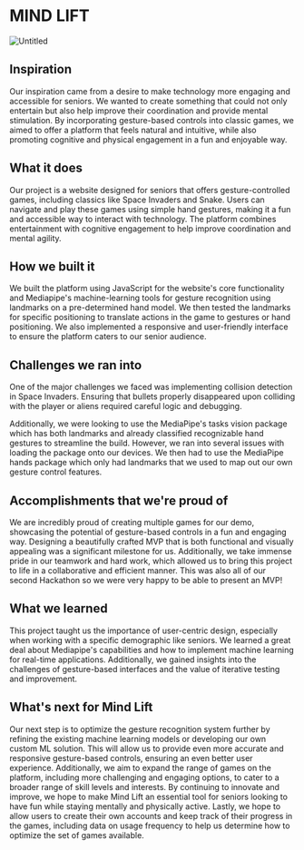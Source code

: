 # MIND LIFT
![Untitled](https://github.com/user-attachments/assets/f4eafaaf-48b3-49bd-9d79-790ed6160735)

## Inspiration
Our inspiration came from a desire to make technology more engaging and accessible for seniors. We wanted to create something that could not only entertain but also help improve their coordination and provide mental stimulation. By incorporating gesture-based controls into classic games, we aimed to offer a platform that feels natural and intuitive, while also promoting cognitive and physical engagement in a fun and enjoyable way.

## What it does
Our project is a website designed for seniors that offers gesture-controlled games, including classics like Space Invaders and Snake. Users can navigate and play these games using simple hand gestures, making it a fun and accessible way to interact with technology. The platform combines entertainment with cognitive engagement to help improve coordination and mental agility.

## How we built it
We built the platform using JavaScript for the website's core functionality and Mediapipe's machine-learning tools for gesture recognition using landmarks on a pre-determined hand model. We then tested the landmarks for specific positioning to translate actions in the game to gestures or hand positioning. We also implemented a responsive and user-friendly interface to ensure the platform caters to our senior audience.

## Challenges we ran into
One of the major challenges we faced was implementing collision detection in Space Invaders. Ensuring that bullets properly disappeared upon colliding with the player or aliens required careful logic and debugging. 

Additionally, we were looking to use the MediaPipe's tasks vision package which has both landmarks and already classified recognizable hand gestures to streamline the build. However, we ran into several issues with loading the package onto our devices. We then had to use the MediaPipe hands package which only had landmarks that we used to map out our own gesture control features.

## Accomplishments that we're proud of
We are incredibly proud of creating multiple games for our demo, showcasing the potential of gesture-based controls in a fun and engaging way. Designing a beautifully crafted MVP that is both functional and visually appealing was a significant milestone for us. Additionally, we take immense pride in our teamwork and hard work, which allowed us to bring this project to life in a collaborative and efficient manner. This was also all of our second Hackathon so we were very happy to be able to present an MVP!

## What we learned
This project taught us the importance of user-centric design, especially when working with a specific demographic like seniors. We learned a great deal about Mediapipe's capabilities and how to implement machine learning for real-time applications. Additionally, we gained insights into the challenges of gesture-based interfaces and the value of iterative testing and improvement.

## What's next for Mind Lift
Our next step is to optimize the gesture recognition system further by refining the existing machine learning models or developing our own custom ML solution. This will allow us to provide even more accurate and responsive gesture-based controls, ensuring an even better user experience. Additionally, we aim to expand the range of games on the platform, including more challenging and engaging options, to cater to a broader range of skill levels and interests. By continuing to innovate and improve, we hope to make Mind Lift an essential tool for seniors looking to have fun while staying mentally and physically active. Lastly, we hope to allow users to create their own accounts and keep track of their progress in the games, including data on usage frequency to help us determine how to optimize the set of games available. 
